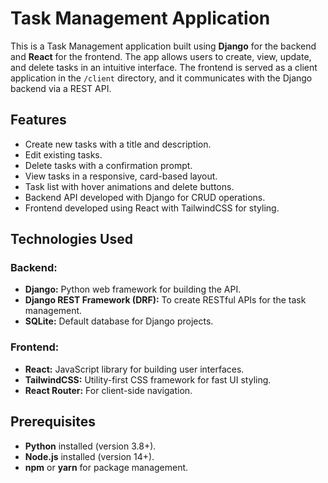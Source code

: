 # Task Management Application

This is a Task Management application built using **Django** for the backend and **React** for the frontend. The app allows users to create, view, update, and delete tasks in an intuitive interface. The frontend is served as a client application in the `/client` directory, and it communicates with the Django backend via a REST API.

## Features

- Create new tasks with a title and description.
- Edit existing tasks.
- Delete tasks with a confirmation prompt.
- View tasks in a responsive, card-based layout.
- Task list with hover animations and delete buttons.
- Backend API developed with Django for CRUD operations.
- Frontend developed using React with TailwindCSS for styling.

## Technologies Used

### Backend:
- **Django:** Python web framework for building the API.
- **Django REST Framework (DRF):** To create RESTful APIs for the task management.
- **SQLite:** Default database for Django projects.

### Frontend:
- **React:** JavaScript library for building user interfaces.
- **TailwindCSS:** Utility-first CSS framework for fast UI styling.
- **React Router:** For client-side navigation.

## Prerequisites

- **Python** installed (version 3.8+).
- **Node.js** installed (version 14+).
- **npm** or **yarn** for package management.
